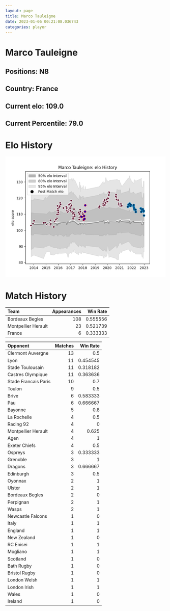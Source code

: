 ```yaml
---  
layout: page  
title: Marco Tauleigne  
date: 2023-01-06 00:21:08.036743  
categories: player  
---
```

# Marco Tauleigne

## Positions: N8

## Country: France

## Current elo: 109.0

## Current Percentile: 79.0

# Elo History


![elo history](history_MarcoTauleigne.png)
# Match History


| Team                |   Appearances |   Win Rate |
|:--------------------|--------------:|-----------:|
| Bordeaux Begles     |           108 |   0.555556 |
| Montpellier Herault |            23 |   0.521739 |
| France              |             6 |   0.333333 |

| Opponent             |   Matches |   Win Rate |
|:---------------------|----------:|-----------:|
| Clermont Auvergne    |        13 |   0.5      |
| Lyon                 |        11 |   0.454545 |
| Stade Toulousain     |        11 |   0.318182 |
| Castres Olympique    |        11 |   0.363636 |
| Stade Francais Paris |        10 |   0.7      |
| Toulon               |         9 |   0.5      |
| Brive                |         6 |   0.583333 |
| Pau                  |         6 |   0.666667 |
| Bayonne              |         5 |   0.8      |
| La Rochelle          |         4 |   0.5      |
| Racing 92            |         4 |   0        |
| Montpellier Herault  |         4 |   0.625    |
| Agen                 |         4 |   1        |
| Exeter Chiefs        |         4 |   0.5      |
| Ospreys              |         3 |   0.333333 |
| Grenoble             |         3 |   1        |
| Dragons              |         3 |   0.666667 |
| Edinburgh            |         3 |   0.5      |
| Oyonnax              |         2 |   1        |
| Ulster               |         2 |   1        |
| Bordeaux Begles      |         2 |   0        |
| Perpignan            |         2 |   1        |
| Wasps                |         2 |   1        |
| Newcastle Falcons    |         1 |   0        |
| Italy                |         1 |   1        |
| England              |         1 |   1        |
| New Zealand          |         1 |   0        |
| RC Enisei            |         1 |   1        |
| Mogliano             |         1 |   1        |
| Scotland             |         1 |   0        |
| Bath Rugby           |         1 |   0        |
| Bristol Rugby        |         1 |   0        |
| London Welsh         |         1 |   1        |
| London Irish         |         1 |   1        |
| Wales                |         1 |   0        |
| Ireland              |         1 |   0        |